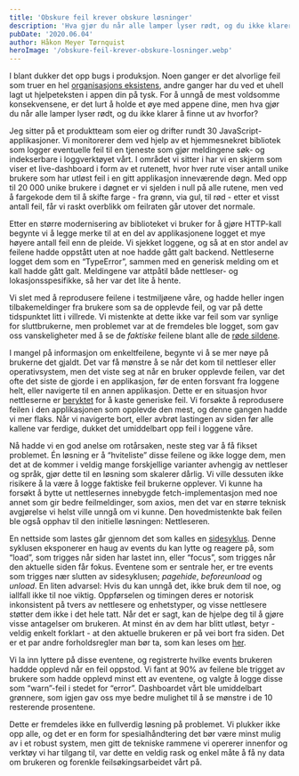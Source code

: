 ```yaml
---
title: 'Obskure feil krever obskure løsninger'
description: 'Hva gjør du når alle lamper lyser rødt, og du ikke klarer å finne ut av hvorfor? Les hvordan vi jobber med feilsøking  >> '
pubDate: '2020.06.04'
author: Håkon Meyer Tørnquist
heroImage: '/obskure-feil-krever-obskure-losninger.webp'
---
```


I blant dukker det opp bugs i produksjon. Noen ganger er det alvorlige feil som truer en hel [organisasjons eksistens](https://medium.com/dataseries/the-rise-and-fall-of-knight-capital-buy-high-sell-low-rinse-and-repeat-ae17fae780f6), andre ganger har du ved et uhell lagt ut hjelpeteksten i appen din på tysk. For å unngå de mest voldsomme konsekvensene, er det lurt å holde et øye med appene dine, men hva gjør du når alle lamper lyser rødt, og du ikke klarer å finne ut av hvorfor?

Jeg sitter på et produktteam som eier og drifter rundt 30 JavaScript-applikasjoner. Vi monitorerer dem ved hjelp av et hjemmesnekret bibliotek som logger eventuelle feil til en tjeneste som gjør meldingene søk- og indekserbare i loggverktøyet vårt. I området vi sitter i har vi en skjerm som viser et live-dashboard i form av et rutenett, hvor hver rute viser antall unike brukere som har utløst feil i en gitt applikasjon inneværende døgn. Med opp til 20 000 unike brukere i døgnet er vi sjelden i null på alle rutene, men ved å fargekode dem til å skifte farge - fra grønn, via gul, til rød - etter et visst antall feil, får vi raskt overblikk om feilraten går utover det normale.

Etter en større modernisering av biblioteket vi bruker for å gjøre HTTP-kall begynte vi å legge merke til at en del av applikasjonene logget et mye høyere antall feil enn de pleide. Vi sjekket loggene, og så at en stor andel av feilene hadde oppstått uten at noe hadde gått galt backend. Nettleserne logget dem som en “TypeError”, sammen med en generisk melding om et kall hadde gått galt. Meldingene var attpåtil både nettleser- og lokasjonsspesifikke, så her var det lite å hente.

Vi slet med å reprodusere feilene i testmiljøene våre, og hadde heller ingen tilbakemeldinger fra brukere som sa de opplevde feil, og var på dette tidspunktet litt i villrede. Vi mistenkte at dette ikke var feil som var synlige for sluttbrukerne, men problemet var at de fremdeles ble logget, som gav oss vanskeligheter med å se de *faktiske* feilene blant alle de [røde sildene](https://no.wikipedia.org/wiki/Red_herring).

I mangel på informasjon om enkeltfeilene, begynte vi å se mer nøye på brukerne det gjaldt. Det var få mønstre å se når det kom til nettleser eller operativsystem, men det viste seg at når en bruker opplevde feilen, var det ofte det siste de gjorde i en applikasjon, før de enten forsvant fra loggene helt, eller navigerte til en annen applikasjon. Dette er en situasjon hvor nettleserne er [beryktet](https://bugzilla.mozilla.org/show_bug.cgi?id=1280189) for å kaste generiske feil. Vi forsøkte å reprodusere feilen i den applikasjonen som opplevde den mest, og denne gangen hadde vi mer flaks. Når vi navigerte bort, eller avbrøt lastingen av siden før alle kallene var ferdige, dukket det umiddelbart opp feil i loggene våre.

Nå hadde vi en god anelse om rotårsaken, neste steg var å få fikset problemet. Én løsning er å “hviteliste” disse feilene og ikke logge dem, men det at de kommer i veldig mange forskjellige varianter avhengig av nettleser og språk, gjør dette til en løsning som skalerer dårlig. Vi ville dessuten ikke risikere å la være å logge faktiske feil brukerne opplever. Vi kunne ha forsøkt å bytte ut nettlesernes innebygde fetch-implementasjon med noe annet som gir bedre feilmeldinger, som axios, men det var en større teknisk avgjørelse vi helst ville unngå om vi kunne. Den hovedmistenkte bak feilen ble også opphav til den initielle løsningen: Nettleseren.

En nettside som lastes går gjennom det som kalles en [sidesyklus](https://developers.google.com/web/updates/2018/07/page-lifecycle-api). Denne syklusen eksponerer en haug av events du kan lytte og reagere på, som “load”, som trigges når siden har lastet inn, eller “focus”, som trigges når den aktuelle siden får fokus. Eventene som er sentrale her, er tre events som trigges nær slutten av sidesyklusen; *pagehide*, *beforeunload* og *unload*. En liten advarsel: Hvis du kan unngå det, ikke bruk dem til noe, og iallfall ikke til noe viktig. Oppførselen og timingen deres er notorisk inkonsistent på tvers av nettlesere og enhetstyper, og visse nettlesere støtter dem ikke i det hele tatt. Når det er sagt, kan de hjelpe deg til å gjøre visse antagelser om brukeren. At minst én av dem har blitt utløst, betyr - veldig enkelt forklart - at den aktuelle brukeren er på vei bort fra siden. Det er et par andre forholdsregler man bør ta, som kan leses om [her](https://developers.google.com/web/updates/2018/07/page-lifecycle-api).

Vi la inn lyttere på disse eventene, og registrerte hvilke events brukeren haddde opplevd når en feil oppstod. Vi fant at 90% av feilene ble trigget av brukere som hadde opplevd minst ett av eventene, og valgte å logge disse som “warn”-feil i stedet for “error”. Dashboardet vårt ble umiddelbart grønnere, som igjen gav oss mye bedre mulighet til å se mønstre i de 10 resterende prosentene.

Dette er fremdeles ikke en fullverdig løsning på problemet. Vi plukker ikke opp alle, og det er en form for spesialhåndtering det bør være minst mulig av i et robust system, men gitt de tekniske rammene vi opererer innenfor og verktøy vi har tilgang til, var dette en veldig rask og enkel måte å få ny data om brukeren og forenkle feilsøkingsarbeidet vårt på.